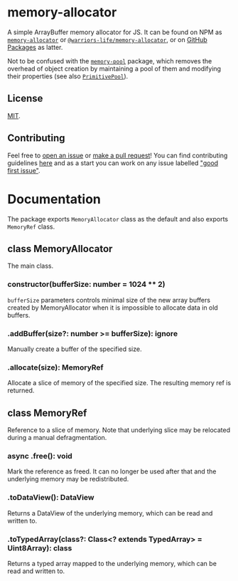 # memory-allocator
A simple ArrayBuffer memory allocator for JS. It can be found on NPM as [`memory-allocator`](https://www.npmjs.com/package/memory-allocator) or [`@warriors-life/memory-allocator`](https://www.npmjs.com/package/@warriors-life/memory-allocator), or on [GitHub Packages](https://github.com/warriors-life/memory-allocator/pkgs/npm/memory-allocator) as latter.

Not to be confused with the [`memory-pool`](https://www.npmjs.com/package/memory-pool) package, which removes the overhead of object creation by maintaining a pool of them and modifying their properties (see also [`PrimitivePool`](https://github.com/gkjohnson/three-mesh-bvh/blob/master/src/utils/PrimitivePool.js)).

## License
[MIT](LICENSE).

## Contributing
Feel free to [open an issue](https://github.com/warriors-life/memory-allocator/issues/new) or [make a pull request](https://github.com/warriors-life/memory-allocator/pulls)! You can find contributing guidelines [here](CONTIBUTING.md) and as a start you can work on any issue labelled ["good first issue"](https://github.com/warriors-life/memory-allocator/issues?q=is%3Aissue+is%3Aopen+label%3A%22good+first+issue%22).

# Documentation
The package exports `MemoryAllocator` class as the default and also exports `MemoryRef` class.

## class MemoryAllocator
The main class.

### constructor(bufferSize: number = 1024 ** 2)
`bufferSize` parameters controls minimal size of the new array buffers created by MemoryAllocator when it is impossible to allocate data in old buffers.

### .addBuffer(size?: number >= bufferSize): ignore
Manually create a buffer of the specified size.

### .allocate(size): MemoryRef
Allocate a slice of memory of the specified size. The resulting memory ref is returned.

## class MemoryRef
Reference to a slice of memory. Note that underlying slice may be relocated during a manual defragmentation.

### async .free(): void
Mark the reference as freed. It can no longer be used after that and the underlying memory may be redistributed.

### .toDataView(): DataView
Returns a DataView of the underlying memory, which can be read and written to.

### .toTypedArray(class?: Class\<? extends TypedArray\> = Uint8Array): class
Returns a typed array mapped to the underlying memory, which can be read and written to.
